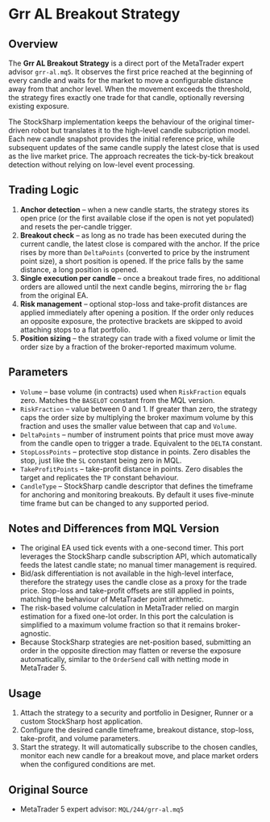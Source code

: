 # Grr AL Breakout Strategy

## Overview
The **Grr AL Breakout Strategy** is a direct port of the MetaTrader expert advisor `grr-al.mq5`. It observes the first price reached at the beginning of every candle and waits for the market to move a configurable distance away from that anchor level. When the movement exceeds the threshold, the strategy fires exactly one trade for that candle, optionally reversing existing exposure.

The StockSharp implementation keeps the behaviour of the original timer-driven robot but translates it to the high-level candle subscription model. Each new candle snapshot provides the initial reference price, while subsequent updates of the same candle supply the latest close that is used as the live market price. The approach recreates the tick-by-tick breakout detection without relying on low-level event processing.

## Trading Logic
1. **Anchor detection** – when a new candle starts, the strategy stores its open price (or the first available close if the open is not yet populated) and resets the per-candle trigger.
2. **Breakout check** – as long as no trade has been executed during the current candle, the latest close is compared with the anchor. If the price rises by more than `DeltaPoints` (converted to price by the instrument point size), a short position is opened. If the price falls by the same distance, a long position is opened.
3. **Single execution per candle** – once a breakout trade fires, no additional orders are allowed until the next candle begins, mirroring the `br` flag from the original EA.
4. **Risk management** – optional stop-loss and take-profit distances are applied immediately after opening a position. If the order only reduces an opposite exposure, the protective brackets are skipped to avoid attaching stops to a flat portfolio.
5. **Position sizing** – the strategy can trade with a fixed volume or limit the order size by a fraction of the broker-reported maximum volume.

## Parameters
- `Volume` – base volume (in contracts) used when `RiskFraction` equals zero. Matches the `BASELOT` constant from the MQL version.
- `RiskFraction` – value between 0 and 1. If greater than zero, the strategy caps the order size by multiplying the broker maximum volume by this fraction and uses the smaller value between that cap and `Volume`.
- `DeltaPoints` – number of instrument points that price must move away from the candle open to trigger a trade. Equivalent to the `DELTA` constant.
- `StopLossPoints` – protective stop distance in points. Zero disables the stop, just like the `SL` constant being zero in MQL.
- `TakeProfitPoints` – take-profit distance in points. Zero disables the target and replicates the `TP` constant behaviour.
- `CandleType` – StockSharp candle descriptor that defines the timeframe for anchoring and monitoring breakouts. By default it uses five-minute time frame but can be changed to any supported period.

## Notes and Differences from MQL Version
- The original EA used tick events with a one-second timer. This port leverages the StockSharp candle subscription API, which automatically feeds the latest candle state; no manual timer management is required.
- Bid/ask differentiation is not available in the high-level interface, therefore the strategy uses the candle close as a proxy for the trade price. Stop-loss and take-profit offsets are still applied in points, matching the behaviour of MetaTrader point arithmetic.
- The risk-based volume calculation in MetaTrader relied on margin estimation for a fixed one-lot order. In this port the calculation is simplified to a maximum volume fraction so that it remains broker-agnostic.
- Because StockSharp strategies are net-position based, submitting an order in the opposite direction may flatten or reverse the exposure automatically, similar to the `OrderSend` call with netting mode in MetaTrader 5.

## Usage
1. Attach the strategy to a security and portfolio in Designer, Runner or a custom StockSharp host application.
2. Configure the desired candle timeframe, breakout distance, stop-loss, take-profit, and volume parameters.
3. Start the strategy. It will automatically subscribe to the chosen candles, monitor each new candle for a breakout move, and place market orders when the configured conditions are met.

## Original Source
- MetaTrader 5 expert advisor: `MQL/244/grr-al.mq5`
